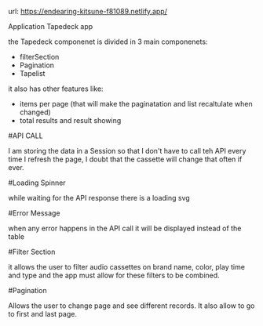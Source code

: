 url: https://endearing-kitsune-f81089.netlify.app/

Application Tapedeck app

the Tapedeck componenet is divided in 3 main componenets:
- filterSection
- Pagination
- Tapelist


it also has other features like:
- items per page (that will make the paginatation and list recaltulate when changed)
- total results and result showing


#API CALL

I am storing the data in a Session so that I don't have to call teh API every time I refresh the page, I doubt that the cassette will change that often if ever.


#Loading Spinner

while waiting for the API response there is a loading svg


#Error Message

when any error happens in the API call it will be displayed instead of the table


#Filter Section

it allows the user to filter audio cassettes on brand name, color, play time and type and the app must allow for these filters to be combined. 


#Pagination

Allows the user to change page and see different records.
It also allow to go to first and last page.

